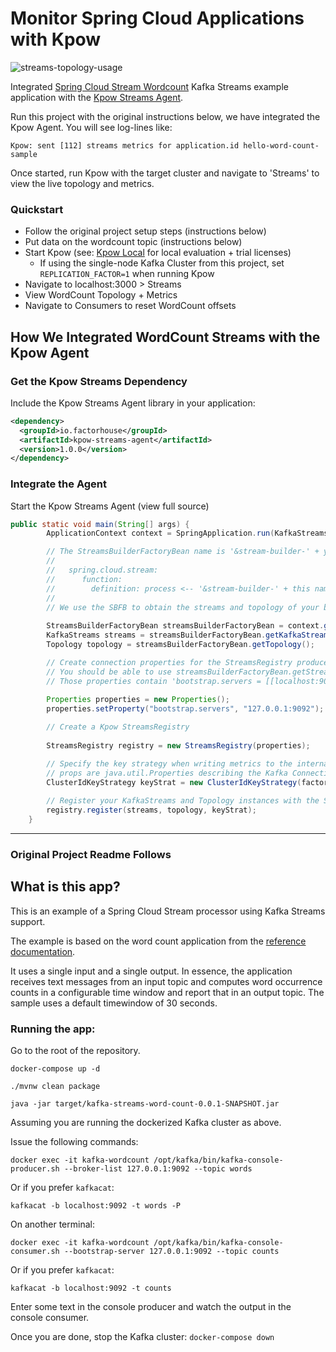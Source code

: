# Monitor Spring Cloud Applications with Kpow

![streams-topology-usage](https://github.com/user-attachments/assets/c26d9feb-3dcb-45be-b457-5b1d30fa9f9d)


Integrated [Spring Cloud Stream Wordcount](https://github.com/spring-cloud/spring-cloud-stream-samples/tree/main/kafka-streams-samples/kafka-streams-word-count) Kafka Streams example application with the [Kpow Streams Agent](https://github.com/factorhouse/kpow-streams-agent).

Run this project with the original instructions below, we have integrated the Kpow Agent. You will see log-lines like:

```
Kpow: sent [112] streams metrics for application.id hello-word-count-sample
```

Once started, run Kpow with the target cluster and navigate to 'Streams' to view the live topology and metrics.

### Quickstart

* Follow the original project setup steps (instructions below)
* Put data on the wordcount topic (instructions below)
* Start Kpow (see: [Kpow Local](https://github.com/factorhouse/kpow-local) for local evaluation + trial licenses)
  * If using the single-node Kafka Cluster from this project, set `REPLICATION_FACTOR=1` when running Kpow
* Navigate to localhost:3000 > Streams
* View WordCount Topology + Metrics
* Navigate to Consumers to reset WordCount offsets 

## How We Integrated WordCount Streams with the Kpow Agent

### Get the Kpow Streams Dependency

Include the Kpow Streams Agent library in your application:

```xml
<dependency>
  <groupId>io.factorhouse</groupId>
  <artifactId>kpow-streams-agent</artifactId>
  <version>1.0.0</version>
</dependency>
```

### Integrate the Agent

Start the Kpow Streams Agent (view full source)

```java
public static void main(String[] args) {
        ApplicationContext context = SpringApplication.run(KafkaStreamsWordCountApplication.class, args);

        // The StreamsBuilderFactoryBean name is '&stream-builder-' + your function name from config, .e.g
        //
        //   spring.cloud.stream:
        //      function:
        //        definition: process <-- '&stream-builder-' + this name here
        //
        // We use the SBFB to obtain the streams and topology of your built Spring Kafka Streams application
        
        StreamsBuilderFactoryBean streamsBuilderFactoryBean = context.getBean("&stream-builder-process", StreamsBuilderFactoryBean.class);
        KafkaStreams streams = streamsBuilderFactoryBean.getKafkaStreams();
        Topology topology = streamsBuilderFactoryBean.getTopology();

        // Create connection properties for the StreamsRegistry producer to send metrics to internal Kpow topics
        // You should be able to use streamsBuilderFactoryBean.getStreamsConfiguration() but in this particular case
        // Those properties contain 'bootstrap.servers = [[localhost:9092]]' which errors on startup
        
        Properties properties = new Properties();
        properties.setProperty("bootstrap.servers", "127.0.0.1:9092");

        // Create a Kpow StreamsRegistry
        
        StreamsRegistry registry = new StreamsRegistry(properties);

        // Specify the key strategy when writing metrics to the internal Kafka topic
        // props are java.util.Properties describing the Kafka Connection
        ClusterIdKeyStrategy keyStrat = new ClusterIdKeyStrategy(factory.getStreamsConfiguration());
      
        // Register your KafkaStreams and Topology instances with the StreamsRegistry
        registry.register(streams, topology, keyStrat);
    }
```
----

### Original Project Readme Follows

## What is this app?

This is an example of a Spring Cloud Stream processor using Kafka Streams support.

The example is based on the word count application from the [reference documentation](https://github.com/apache/kafka/blob/2.8/streams/examples/src/main/java/org/apache/kafka/streams/examples/wordcount/WordCountDemo.java).

It uses a single input and a single output. In essence, the application receives text messages from an input topic and computes word occurrence counts in a configurable time window and report that in an output topic.
The sample uses a default timewindow of 30 seconds.

### Running the app:

Go to the root of the repository.

`docker-compose up -d`

`./mvnw clean package`

`java -jar target/kafka-streams-word-count-0.0.1-SNAPSHOT.jar`

Assuming you are running the dockerized Kafka cluster as above.

Issue the following commands:

`docker exec -it kafka-wordcount /opt/kafka/bin/kafka-console-producer.sh --broker-list 127.0.0.1:9092 --topic words`

Or if you prefer `kafkacat`:

`kafkacat -b localhost:9092 -t words -P`

On another terminal:

`docker exec -it kafka-wordcount /opt/kafka/bin/kafka-console-consumer.sh --bootstrap-server 127.0.0.1:9092 --topic counts`

Or if you prefer `kafkacat`:

`kafkacat -b localhost:9092 -t counts`

Enter some text in the console producer and watch the output in the console consumer.

Once you are done, stop the Kafka cluster: `docker-compose down`
